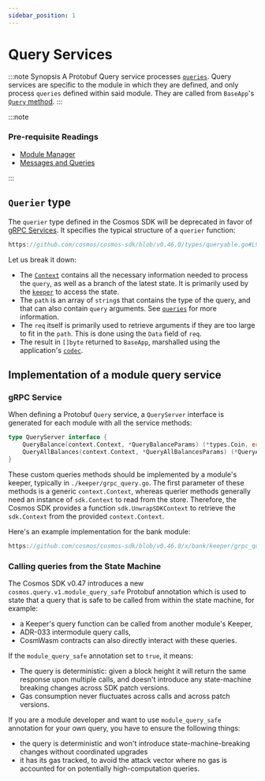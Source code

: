 ```yaml
---
sidebar_position: 1
---
```


# Query Services

:::note Synopsis
A Protobuf Query service processes [`queries`](./02-messages-and-queries.md#queries). Query services are specific to the module in which they are defined, and only process `queries` defined within said module. They are called from `BaseApp`'s [`Query` method](../core/00-baseapp.md#query).
:::

:::note

### Pre-requisite Readings

* [Module Manager](./01-module-manager.md)
* [Messages and Queries](./02-messages-and-queries.md)

:::

## `Querier` type

The `querier` type defined in the Cosmos SDK will be deprecated in favor of [gRPC Services](#grpc-service). It specifies the typical structure of a `querier` function:

```go reference
https://github.com/cosmos/cosmos-sdk/blob/v0.46.0/types/queryable.go#L9
```

Let us break it down:

* The [`Context`](../core/02-context.md) contains all the necessary information needed to process the `query`, as well as a branch of the latest state. It is primarily used by the [`keeper`](./06-keeper.md) to access the state.
* The `path` is an array of `string`s that contains the type of the query, and that can also contain `query` arguments. See [`queries`](./02-messages-and-queries.md#queries) for more information.
* The `req` itself is primarily used to retrieve arguments if they are too large to fit in the `path`. This is done using the `Data` field of `req`.
* The result in `[]byte` returned to `BaseApp`, marshalled using the application's [`codec`](../core/05-encoding.md).

## Implementation of a module query service

### gRPC Service

When defining a Protobuf `Query` service, a `QueryServer` interface is generated for each module with all the service methods:

```go
type QueryServer interface {
	QueryBalance(context.Context, *QueryBalanceParams) (*types.Coin, error)
	QueryAllBalances(context.Context, *QueryAllBalancesParams) (*QueryAllBalancesResponse, error)
}
```

These custom queries methods should be implemented by a module's keeper, typically in `./keeper/grpc_query.go`. The first parameter of these methods is a generic `context.Context`, whereas querier methods generally need an instance of `sdk.Context` to read
from the store. Therefore, the Cosmos SDK provides a function `sdk.UnwrapSDKContext` to retrieve the `sdk.Context` from the provided
`context.Context`.

Here's an example implementation for the bank module:

```go reference
https://github.com/cosmos/cosmos-sdk/blob/v0.46.0/x/bank/keeper/grpc_query.go
```

### Calling queries from the State Machine

The Cosmos SDK v0.47 introduces a new `cosmos.query.v1.module_query_safe` Protobuf annotation which is used to state that a query that is safe to be called from within the state machine, for example:

* a Keeper's query function can be called from another module's Keeper,
* ADR-033 intermodule query calls,
* CosmWasm contracts can also directly interact with these queries.

If the `module_query_safe` annotation set to `true`, it means:

* The query is deterministic: given a block height it will return the same response upon multiple calls, and doesn't introduce any state-machine breaking changes across SDK patch versions.
* Gas consumption never fluctuates across calls and across patch versions.

If you are a module developer and want to use `module_query_safe` annotation for your own query, you have to ensure the following things:

* the query is deterministic and won't introduce state-machine-breaking changes without coordinated upgrades
* it has its gas tracked, to avoid the attack vector where no gas is accounted for
 on potentially high-computation queries.
